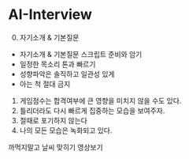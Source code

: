 # AI-Interview

0. 자기소개 & 기본질문
- 자기소개 & 기본질문 스크립트 준비와 암기
- 일정한 목소리 톤과 빠르기
- 성향파악은 솔직하고 일관성 있게
- 아는 척 절대 금지


1. 게임점수는 합격여부에 큰 영향을 미치지 않을 수도 있다.
2. 틀리더라도 다시 빠르게 집중하는 모습을 보여주자.
3. 절때로 포기하지 않는다
4. 나의 모든 모습은 녹화되고 있다.


까먹지말고 날씨 맞히기 영상보기 

